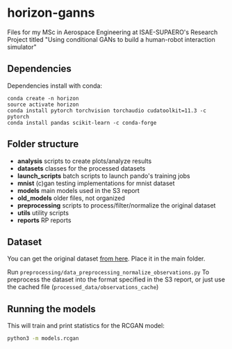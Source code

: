 # horizon-ganns

Files for my MSc in Aerospace Engineering at ISAE-SUPAERO's Research Project titled "Using conditional GANs to build a human-robot interaction simulator"

## Dependencies
Dependencies install with conda:
```
conda create -n horizon
source activate horizon
conda install pytorch torchvision torchaudio cudatoolkit=11.3 -c pytorch
conda install pandas scikit-learn -c conda-forge
```

## Folder structure

- **analysis** scripts to create plots/analyze results
- **datasets** classes for the processed datasets
- **launch_scripts** batch scripts to launch pando's training jobs
- **mnist** (c)gan testing implementations for mnist dataset
- **models** main models used in the S3 report
- **old_models** older files, not organized
- **preprocessing** scripts to process/filter/normalize the original dataset
- **utils** utility scripts
- **reports** RP reports


## Dataset

You can get the original dataset [from here](https://personnel.isae-supaero.fr/isae_ressources/caroline-chanel/horizon/). Place it in the main folder.

Run `preprocessing/data_preprocessing_normalize_observations.py`
To preprocess the dataset into the format specified in the S3 report, or just use the cached file (`processed_data/observations_cache`)

## Running the models
This will train and print statistics for the RCGAN model:
```bash
python3 -m models.rcgan
```
